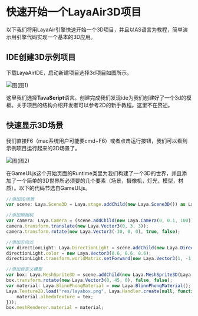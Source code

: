 # 快速开始一个LayaAir3D项目

以下我们将用LayaAir引擎快速开始一个3D项目，并且以AS语言为教程，简单演示用引擎代码实现一个基本的3D应用。

## IDE创建3D示例项目

下载LayaAirIDE，启动新建项目选择3d项目如图所示。

![图](img/1.png)(图1)

这里我们选择**TavaScript**语言。创建完成我们发现ide为我们创建好了一个3d的模板。关于项目的结构介绍开发者可以参考2D的新手教程。这里不在赘述。

## 快速显示3D场景

我们直接F6（mac系统用户可能要cmd+F6）或者点击运行按钮，我们可以看到示例项目运行起来的3D场景了。

![图](img/2.png)(图2)

​	在GameUI.js这个开始页面的Runtime类里为我们构建了一个3D的世界，并且添加了一个简单的3D世界所必须要的几个要素（场景，摄像机，灯光，模型，材质）。以下的代码节选自GameUI.js。

```typescript
//添加3D场景
var scene: Laya.Scene3D = Laya.stage.addChild(new Laya.Scene3D()) as Laya.Scene3D;

//添加照相机
var camera: Laya.Camera = (scene.addChild(new Laya.Camera(0, 0.1, 100))) as Laya.Camera;
camera.transform.translate(new Laya.Vector3(0, 3, 3));
camera.transform.rotate(new Laya.Vector3(-30, 0, 0), true, false);

//添加方向光
var directionLight: Laya.DirectionLight = scene.addChild(new Laya.DirectionLight()) as Laya.DirectionLight;
directionLight.color = new Laya.Vector3(0.6, 0.6, 0.6);
directionLight.transform.worldMatrix.setForward(new Laya.Vector3(1, -1, 0));

//添加自定义模型
var box: Laya.MeshSprite3D = scene.addChild(new Laya.MeshSprite3D(Laya.PrimitiveMesh.createBox(1, 1, 1))) as Laya.MeshSprite3D;
box.transform.rotate(new Laya.Vector3(0, 45, 0), false, false);
var material: Laya.BlinnPhongMaterial = new Laya.BlinnPhongMaterial();
Laya.Texture2D.load("res/layabox.png", Laya.Handler.create(null, function(tex:Laya.Texture2D) {
    material.albedoTexture = tex;
}));
box.meshRenderer.material = material;
```

##### 	